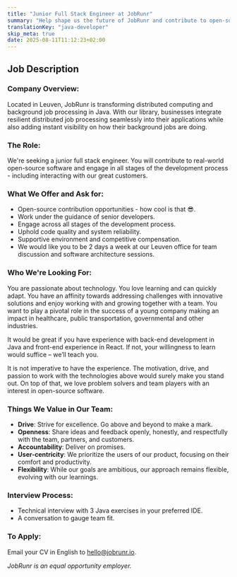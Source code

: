 ```yaml
---
title: "Junior Full Stack Engineer at JobRunr"
summary: "Help shape us the future of JobRunr and contribute to open-source software!"
translationKey: "java-developer"
skip_meta: true
date: 2025-08-11T11:12:23+02:00
---
```


## Job Description
### Company Overview:
Located in Leuven, JobRunr is transforming distributed computing and background job processing in Java. With our library, businesses integrate resilient distributed job processing seamlessly into their applications while also adding instant visibility on how their background jobs are doing.

### The Role:
We're seeking a junior full stack engineer. You will contribute to real-world open-source software and engage in all stages of the development process - including interacting with our great customers.

### What We Offer and Ask for:
- Open-source contribution opportunities - how cool is that 😎.
- Work under the guidance of senior developers.
- Engage across all stages of the development process.
- Uphold code quality and system reliability.
- Supportive environment and competitive compensation.
- We would like you to be 2 days a week at our Leuven office for team discussion and software architecture sessions.

### Who We're Looking For:
You are passionate about technology. You love learning and can quickly adapt. You have an affinity towards addressing challenges with innovative solutions and enjoy working with and growing together with a team. You want to play a pivotal role in the success of a young company making an impact in healthcare, public transportation, governmental and other industries.

It would be great if you have experience with back-end development in Java and front-end experience in React. If not, your willingness to learn would suffice – we’ll teach you.

It is not imperative to have the experience. The motivation, drive, and passion to work with the technologies above would surely make you stand out. On top of that, we love problem solvers and team players with an interest in open-source software.

### Things We Value in Our Team:
- **Drive**: Strive for excellence. Go above and beyond to make a mark.
- **Openness**: Share ideas and feedback openly, honestly, and respectfully with the team, partners, and customers.
- **Accountability**: Deliver on promises.
- **User-centricity**: We prioritize the users of our product, focusing on their comfort and productivity.
- **Flexibility**: While our goals are ambitious, our approach remains flexible, evolving with our learnings.

### Interview Process:
- Technical interview with 3 Java exercises in your preferred IDE.
- A conversation to gauge team fit.

### To Apply:
Email your CV in English to [hello@jobrunr.io](hello@jobrunr.io).

*JobRunr is an equal opportunity employer.*